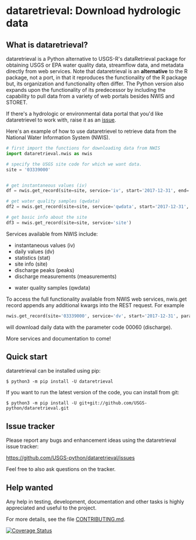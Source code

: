dataretrieval: Download hydrologic data
=============================================

What is dataretrieval?
-----------------------

dataretrieval is a Python alternative to USGS-R's dataRetrieval package for
obtaining USGS or EPA water quality data, streamflow data, and metadata
directly from web services. Note that dataretrieval is an **alternative** to the
R package, not a port, in that it reproduces the functionality
of the R package but, its organization and functionality often differ. The
Python version also expands upon the functionality of its predecessor by including
the capability to pull data from a variety of web portals besides NWIS and STORET. 

If there's a hydrologic or environmental data portal that you'd like dataretrievel to 
work with, raise it as an [issue](https://github.com/USGS-python/dataretrieval/issues).

Here's an example of how to use dataretrievel to retrieve data from the National Water Information System (NWIS).

```python
# first import the functions for downloading data from NWIS
import dataretrieval.nwis as nwis

# specify the USGS site code for which we want data.
site = '03339000'


# get instantaneous values (iv)
df = nwis.get_record(site=site, service='iv', start='2017-12-31', end='2018-01-01')

# get water quality samples (qwdata)
df2 = nwis.get_record(site=site, service='qwdata', start='2017-12-31', end='2018-01-01')

# get basic info about the site
df3 = nwis.get_record(site=site, service='site')
```
Services available from NWIS include:
- instantaneous values (iv)
- daily values (dv)
- statistics (stat)
- site info (site)
- discharge peaks (peaks)
- discharge measurements (measurements)
* water quality samples (qwdata)

To access the full functionality available from NWIS web services, nwis.get record appends any additional kwargs into the REST request. For example
```python
nwis.get_record(site='03339000', service='dv', start='2017-12-31', parameterCd='00060')
```
will download daily data with the parameter code 00060 (discharge).

More services and documentation to come!

Quick start
-----------

dataretrieval can be installed using pip:

    $ python3 -m pip install -U dataretrieval

If you want to run the latest version of the code, you can install from git:

    $ python3 -m pip install -U git+git://github.com/USGS-python/dataretrieval.git

Issue tracker
-------------

Please report any bugs and enhancement ideas using the dataretrieval issue
tracker:

  https://github.com/USGS-python/dataretrieval/issues

Feel free to also ask questions on the tracker.


Help wanted
-----------

Any help in testing, development, documentation and other tasks is
highly appreciated and useful to the project. 

For more details, see the file [CONTRIBUTING.md](CONTRIBUTING.md).



[![Coverage Status](https://coveralls.io/repos/github/thodson-usgs/data_retrieval/badge.svg?branch=master)](https://coveralls.io/github/thodson-usgs/data_retrieval?branch=master)
